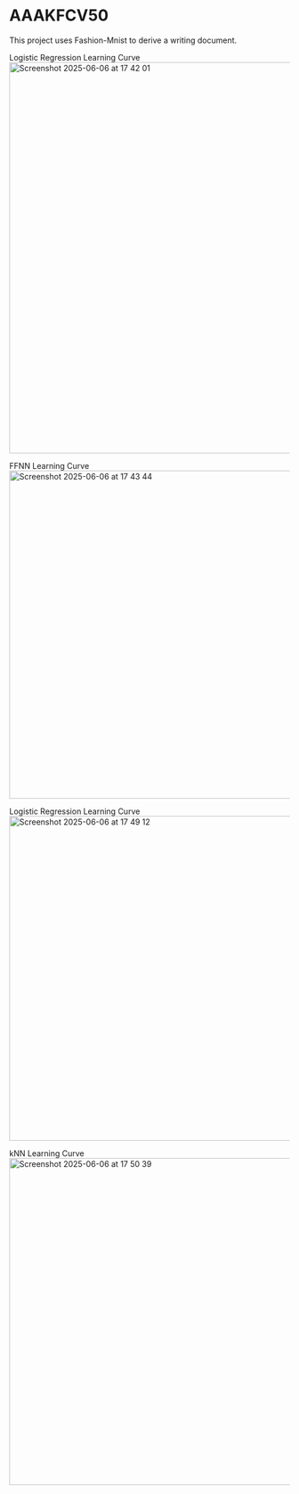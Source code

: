 # AAAKFCV50
This project uses Fashion-Mnist to derive a writing document.

Logistic Regression Learning Curve
<img width="702" alt="Screenshot 2025-06-06 at 17 42 01" src="https://github.com/user-attachments/assets/5443125d-6c72-4926-9c85-e485f7dda647" />

FFNN Learning Curve
<img width="589" alt="Screenshot 2025-06-06 at 17 43 44" src="https://github.com/user-attachments/assets/7dfabbac-a7ec-41ab-a8b8-805c13f2688c" />

Logistic Regression Learning Curve
<img width="583" alt="Screenshot 2025-06-06 at 17 49 12" src="https://github.com/user-attachments/assets/5a82d334-f236-4c95-b10b-871c62c6ebbc" />

kNN Learning Curve
<img width="587" alt="Screenshot 2025-06-06 at 17 50 39" src="https://github.com/user-attachments/assets/4b30d6e3-646a-4511-9294-f62da4440311" />
